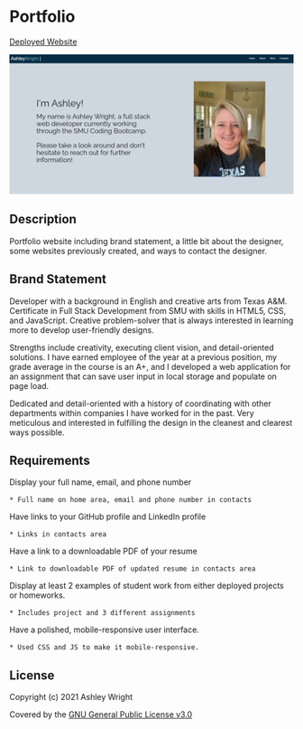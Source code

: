 # Portfolio

[Deployed Website](https://ashleyaggie.github.io/Portfolio/)

![Picture of website landing page](/assets/images/website.png)

## Description

Portfolio website including brand statement, a little bit about the designer, some websites previously created, and ways to contact the designer.

## Brand Statement

Developer with a background in English and creative arts from Texas A&M. Certificate in Full Stack Development from SMU with skills in HTML5, CSS, and JavaScript. Creative problem-solver that is always interested in learning more to develop user-friendly designs.

Strengths include creativity, executing client vision, and detail-oriented solutions. I have earned employee of the year at a previous position, my grade average in the course is an A+, and I developed a web application for an assignment that can save user input in local storage and populate on page load.

Dedicated and detail-oriented with a history of coordinating with other departments within companies I have worked for in the past. Very meticulous and interested in fulfilling the design in the cleanest and clearest ways possible.

## Requirements

Display your full name, email, and phone number

    * Full name on home area, email and phone number in contacts

Have links to your GitHub profile and LinkedIn profile

    * Links in contacts area

Have a link to a downloadable PDF of your resume

    * Link to downloadable PDF of updated resume in contacts area

Display at least 2 examples of student work from either deployed projects or homeworks.

    * Includes project and 3 different assignments

Have a polished, mobile-responsive user interface.

    * Used CSS and JS to make it mobile-responsive.

## License

Copyright (c) 2021 Ashley Wright

Covered by the [GNU General Public License v3.0](https://choosealicense.com/licenses/gpl-3.0/)